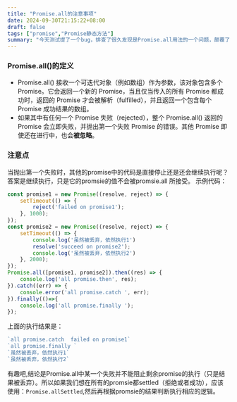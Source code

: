```yaml
---
title: "Promise.all的注意事项"
date: 2024-09-30T21:15:22+08:00
draft: false
tags: ["promise","Promise静态方法"]
summary: "今天测试提了一个bug，排查了很久发现是Promise.all用法的一个问题，颠覆了我对它的认知，这里记录一下。"
---
```

### Promise.all()的定义
- Promise.all() 接收一个可迭代对象（例如数组）作为参数，该对象包含多个 Promise。它会返回一个新的 Promise，当且仅当传入的所有 Promise 都成功时，返回的 Promise 才会被解析（fulfilled），并且返回一个包含每个 Promise 成功结果的数组。
- 如果其中有任何一个 Promise 失败（rejected），整个 Promise.all() 返回的 Promise 会立即失败，并抛出第一个失败 Promise 的错误。其他 Promise 即使还在进行中，也会**被忽略**。


### 注意点

当抛出第一个失败时，其他的promise中的代码是直接停止还是还会继续执行呢？答案是继续执行，只是它的promsie的值不会被promsie.all 所接受。
示例代码：
```javascript
const promise1 = new Promise((resolve, reject) => {
    setTimeout(() => {
        reject('failed on promise1');
    }, 1000);
});
const promise2 = new Promise((resolve, reject) => {
    setTimeout(() => {
        console.log('虽然被丢弃，依然执行1')
        resolve('succeed on promise2');
        console.log('虽然被丢弃，依然执行2')
    }, 2000);
});
Promise.all([promise1, promise2]).then((res) => {
    console.log('all promise.then', res);
}).catch((err) => {
    console.error('all promise.catch ', err);
}).finally(()=>{
    console.log('all promise.finally ');
});
```
上面的执行结果是：
```javascript
`all promise.catch  failed on promise1`
`all promise.finally `
`虽然被丢弃，依然执行1`
`虽然被丢弃，依然执行2`
```
有趣吧,结论是Promise.all中某一个失败并不能阻止剩余promise的执行（只是结果被丢弃）。所以如果我们想在所有的promsie都settled（拒绝或者成功），应该使用：`Promise.allSettled`,然后再根据promsie的结果判断执行相应的逻辑。

